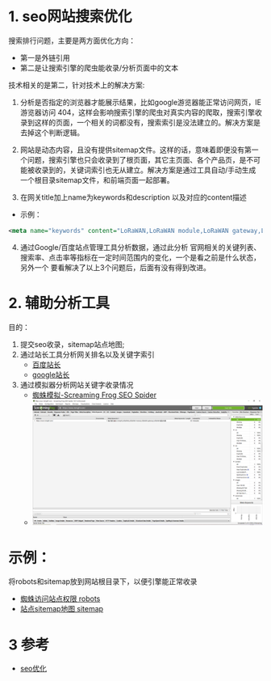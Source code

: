 # 1. seo网站搜索优化

搜索排行问题，主要是两方面优化方向：
* 第一是外链引用
* 第二是让搜索引擎的爬虫能收录/分析页面中的文本

技术相关的是第二，针对技术上的解决方案:

1. 分析是否指定的浏览器才能展示结果，比如google游览器能正常访问网页，IE游览器访问 404，这样会影响搜索引擎的爬虫对真实内容的爬取，搜索引擎收录到这样的页面，一个相关的词都没有，搜索索引是没法建立的。解决方案是去掉这个判断逻辑。


2. 网站是动态内容，且没有提供sitemap文件。这样的话，意味着即便没有第一个问题，搜索引擎也只会收录到了根页面，其它主页面、各个产品页，是不可能被收录到的，关键词索引也无从建立。解决方案是通过工具自动/手动生成一个根目录sitemap文件，和前端页面一起部署。

3. 在网关title加上name为keywords和description 以及对应的content描述 
  - 示例：
```xml
<meta name="keywords" content="LoRaWAN,LoRaWAN module,LoRaWAN gateway,LoRaWAN 解决方案"><meta name="description" content="....">
```

4. 通过Google/百度站点管理工具分析数据，通过此分析
   官网相关的关键列表、搜索率、点击率等指标在一定时间范围内的变化，一个是看之前是什么状态，另外一个
   要看解决了以上3个问题后，后面有没有得到改进。


# 2. 辅助分析工具
 目的：
1. 提交seo收录，sitemap站点地图; 
2. 通过站长工具分析网关排名以及关键字索引
    - [百度站长](https://ziyuan.baidu.com/site/index#/ )
    - [google站长](https://search.google.com/search-console)
3. 通过模拟器分析网站关键字收录情况  
   - [蜘蛛模拟-Screaming Frog SEO Spider](https://www.screamingfrog.co.uk/seo-spider/)
   - ![蜘蛛模拟抓取关键字](../img/蜘蛛模拟抓取-1.png)

# 示例：
将robots和sitemap放到网站根目录下，以便引擎能正常收录
* [蜘蛛访问站点权限 robots](../运维/seo-test-data/robots.txt)
* [站点sitemap地图 sitemap](../运维/seo-test-data/sitemap.xml)


# 3 参考
 
- [seo优化](../book/SEO教程：搜索引擎优化入门与进阶（第3版）.mobi)